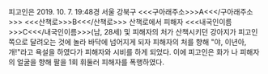 피고인은 2019. 10. 7. 19:48경 서울 강북구 <<<구아래주소>>>A<<</구아래주소>>> <<<산책로>>>B<<</산책로>>> 산책로에서 피해자 <<<내국인이름>>>C<<</내국인이름>>>(남, 28세) 및 피해자의 처가 산책시키던 강아지가 피고인 쪽으로 달려오는 것에 놀라 바닥에 넘어지게 되자 피해자의 처를 향해 "야, 이년아, 개!"라고 욕설을 하였다가 피해자와 시비를 하게 되었다. 이에 피고인은 화가 나 피해자의 얼굴을 향해 팔을 1회 휘둘러 피해자를 폭행하였다.
